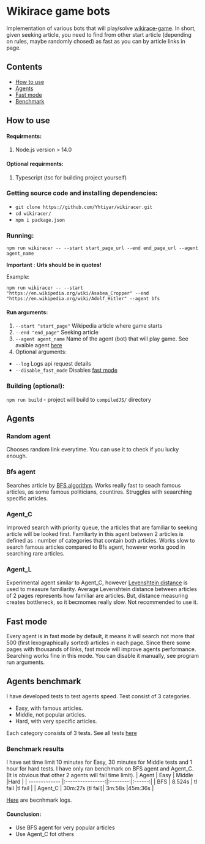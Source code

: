 # Wikirace game bots
Implementation of various bots that will play/solve [wikirace-game](https://en.wikipedia.org/wiki/Wikipedia:Wikirace). In short, given seeking article,
you need to find from other start article (depending on rules, maybe randomly chosed) as fast as you can by article links in page.

## Contents
- [How to use](#how-to-use)
- [Agents](#agents)
- [Fast mode](#fast-mode)
- [Benchmark](#agents-benchmark)

## How to use
#### Requirments:
1. Node.js  version > 14.0

#### Optional requirments:
1. Typescript (tsc for building project yourself)

### Getting source code and installing dependencies:
* `git clone https://github.com/Yhtiyar/wikiracer.git`
* `cd wikiracer/`
* `npm i package.json`

### Running: 
`npm run wikiracer -- --start start_page_url --end end_page_url --agent agent_name`

**Important** : **Urls should be in quotes!**

 Example:
 
`npm run wikiracer -- --start "https://en.wikipedia.org/wiki/Asabea_Cropper" --end "https://en.wikipedia.org/wiki/Adolf_Hitler" --agent bfs`
#### Run arguments:
1. `--start "start_page"`  Wikipedia article where game starts
2. `--end "end_page"` Seeking article
3. `--agent agent_name`  Name of the agent (bot) that will play game. See avaible agent [here](#agents)
4. Optional arguments:
  * `--log` Logs api request details
  * `--disable_fast_mode` Disables [fast mode](#fast-mode)

### Building (optional):
`npm run build` - project will build to `compiledJS/` directory

## Agents
### Random agent
Chooses random link everytime. You can use it to check if you lucky enough.

### Bfs agent
Searches article by [BFS algorithm](https://en.wikipedia.org/wiki/Breadth-first_search). Works really fast to seach famous articles, as
some famous politicians, countires. Struggles with seaarching specific articles.

### Agent_C 
Improved search with priority queue, the articles that are familiar to seeking article will be looked first. Familiarty in this agent between 2 articles 
is defined as : number of categories that contain both articles. Works slow to search famous articles compared to Bfs agent, however works good in searching
rare articles.

### Agent_L
Experimental agent similar to Agent_C, however [Levenshtein distance](https://en.wikipedia.org/wiki/Levenshtein_distance) is used to measure familiarity. Average Levenshtein distance between articles of 2 pages represents how familiar are articles. But, distance measuring creates bottleneck, so it becmomes really slow. Not recommended to use it.

## Fast mode
Every agent is in fast mode by default, it means it will search not more that 500 (first lexographically sorted) articles in each page. Since there some pages
with thousands of links, fast mode will improve agents performance. Searching works fine in this mode. You can disable it manually, see program run arguments.

## Agents benchmark
I have developed tests to test agents speed. Test consist of 3 categories.
- Easy, with famous articles.
- Middle, not popular articles.
- Hard, with very specific articles.

Each category consists of 3 tests. See all tests [here](https://github.com/Yhtiyar/wikiracer/blob/main/benchmark.ts)

### Benchmark results
I have set time limit  10 minutes for Easy, 30 minutes for Middle tests and 1 hour for hard tests. I have only ran benchmark on BFS agent and Agent_C. (It is obvious that other 2 agents will fail time limit). 
| Agent         | Easy             | Middle   |Hard    |
| ------------- |:----------------:|:--------:|:------:|
| BFS           | 8.524s           | tl fail  |tl fail |
| Agent_C       | 30m:27s (tl fail)|  3m:58s  |45m:36s |    

[Here](https://github.com/Yhtiyar/wikiracer/tree/main/benchmark-logs) are becnhmark logs.
#### Counclusion:
- Use BFS agent for very popular articles
- Use Agent_C fot others
